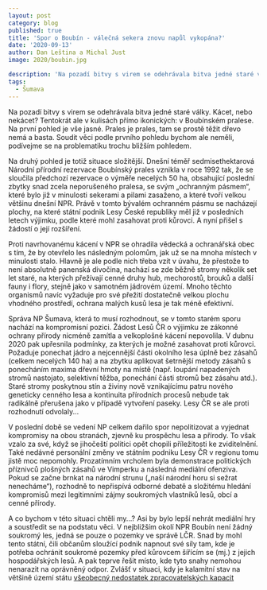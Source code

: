 ```yaml
---
layout: post
category: blog
published: true
title: 'Spor o Boubín - válečná sekera znovu napůl vykopána?'
date: '2020-09-13'
author: Dan Leština a Michal Just
image: 2020/boubin.jpg

description: 'Na pozadí bitvy s virem se odehrávala bitva jedné staré války. Kácet, nebo nekácet? Tentokrát ale v kulisách přímo ikonických: v Boubínském pralese. Na první pohled je vše jasné. Prales je prales, tam se prostě těžit dřevo nemá a basta. Soudit věci podle prvního pohledu bychom ale neměli, podívejme se na problematiku trochu bližším pohledem.'
tags:
  - Šumava
---
```


Na pozadí bitvy s virem se odehrávala bitva jedné staré války. Kácet, nebo nekácet? Tentokrát ale v kulisách přímo ikonických: v Boubínském pralese. Na první pohled je vše jasné. Prales je prales, tam se prostě těžit dřevo nemá a basta. Soudit věci podle prvního pohledu bychom ale neměli, podívejme se na problematiku trochu bližším pohledem.

Na druhý pohled je totiž situace složitější. Dnešní téměř sedmisethektarová Národní přírodní rezervace Boubínský prales vznikla v roce 1992 tak, že se sloučila předchozí rezervace o výměře necelých 50 ha, obsahující poslední zbytky snad zcela neporušeného pralesa, se svým „ochranným pásmem“, které bylo již v minulosti sekerami a pilami zasaženo, a které tvoří velkou většinu dnešní NPR. Právě v tomto bývalém ochranném pásmu se nacházejí plochy, na které státní podnik Lesy České republiky měl již v posledních letech výjimku, podle které mohl zasahovat proti kůrovci. A nyní přišel s žádostí o její rozšíření.

Proti navrhovanému kácení v NPR se ohradila vědecká a ochranářská obec s tím, že by otevřelo les následným polomům, jak už se na mnoha místech v minulosti stalo. Hlavně je ale podle nich třeba vzít v úvahu, že přestože to není absolutně panenská divočina, nachází se zde běžně stromy několik set let staré, na kterých přežívají cenné druhy hub, mechorostů, brouků a další fauny i flory, stejně jako v samotném jádrovém území. Mnoho těchto organismů navíc vyžaduje pro své přežití dostatečně velkou plochu vhodného prostředí, ochrana malých kusů lesa je tak méně efektivní.

Správa NP Šumava, která to musí rozhodnout, se v tomto starém sporu nachází na kompromisní pozici. Žádost Lesů ČR o výjimku ze zákonné ochrany přírody nicméně zamítla a velkoplošné kácení nepovolila. V dubnu 2020 pak upřesnila podmínky, za kterých je možné zasahovat proti kůrovci. Požaduje ponechat jádro a nejcennější části okolního lesa úplně bez zásahů (celkem necelých 140 ha) a na zbytku aplikovat šetrnější metody zásahů s ponecháním maxima dřevní hmoty na místě (např. loupání napadených stromů nastojato, selektivní těžba, ponechání části stromů bez zásahu atd.). Staré stromy poskytnou stín a živiny nově vznikajícímu patru nového geneticky cenného lesa a kontinuita přírodních procesů nebude tak radikálně přerušena jako v případě vytvoření paseky. Lesy ČR se ale proti rozhodnutí odvolaly...

V poslední době se vedení NP celkem dařilo spor nepolitizovat a vyjednat kompromisy na obou stranách, zjevně ku prospěchu lesa a přírody. To však vzalo za své, když se jihočeští politici opět chopili příležitosti ke zviditelnění. Také nedávné personální změny ve státním podniku Lesy ČR v regionu tomu jistě moc nepomohly. Prozatímním vrcholem byla demonstrace politických příznivců plošných zásahů ve Vimperku a následná mediální ofenziva. Pokud se začne brnkat na národní strunu („naší národní horu si sežrat nenecháme“), rozhodně to nepřispívá odborné debatě a složitému hledání kompromisů mezi legitimními zájmy soukromých vlastníků lesů, obcí a cenné přírody.

A co bychom v této situaci chtěli my…? Asi by bylo lepší nehrát mediální hry a soustředit se na podstatu věci. V nejbližším okolí NPR Boubín není žádný soukromý les, jedná se pouze o pozemky ve správě LČR. Snad by mohl tento státní, čili občanům sloužící podnik napnout své síly tam, kde je potřeba ochránit soukromé pozemky před kůrovcem šířícím se (mj.) z jejich hospodářských lesů. A pak teprve řešit místo, kde tyto snahy nemohou nenarazit na oprávněný odpor. Zvlášť v situaci, kdy je kalamitní stav na většině území státu [všeobecný nedostatek zpracovatelských kapacit](http://eagri.cz/public/web/file/648635/_17110_2020_MZE_16212.pdf)

